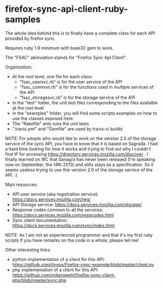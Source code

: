 firefox-sync-api-client-ruby-samples
====================================

The whole idea behind this is to finally have a complete class
for each API provided by firefox sync.

Requires ruby 1.9 minimum with base32 gem to work.

The "FSAC" abreviation stands for "Firefox Sync Api Client".

Organization:
 * At the root level, one file for each class:
    * "fsac_usersvc.rb" is for the user service of the API
    * "fsac_common.rb" is for the functions used in multiple services of the API
    * "fsac_storagesvc.rb" is for the storage service of the API
 * In the "test" folder, the unit test files corresponding to the files 
   available at the root level
 * In the "examples" folder, you will find some scripts examples on how to use
   the classes exposed here.
 * The "Rakefile" only runs the unit tests
 * ".travis.yml" and "Gemfile" are used by travis-ci builds

NOTE: For people who would like to work on the version 2.0 of the storage
service of the sync API, you have to know that it is based on Sagrada. I had a
hard time looking for how it works and trying to find out why I couldn't find IP
for accessing https://directory.services.mozilla.com/discover . I finally
learned on IRC that Sanagra has never been released (I'm speaking now on
September, the 14th 2013) and stills stays as a specification. So it seems
useless trying to use this version 2.0 of the storage service of the API. :(

Main resources:
 * API user service (aka registration service): https://docs.services.mozilla.com/reg/
 * API Storage service: https://docs.services.mozilla.com/storage/
 * Response codes common to all the services: https://docs.services.mozilla.com/respcodes.html
 * Sync client documentation: https://docs.services.mozilla.com/sync/index.html


NOTE:
As I am not an experienced programmer and that it's my first ruby scripts
if you have remarks on the code in a whole, please tell me!


Other interesting links:
 * python implementation of a client for this API: https://github.com/iivvoo/Firefox-sync-example/blob/master/client.py
 * php implementation of a client for this API: https://github.com/mikerowehl/firefox-sync-client-php/blob/master/sync.php

